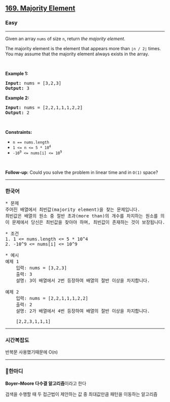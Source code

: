<h2><a href="https://leetcode.com/problems/majority-element">169. Majority Element</a></h2><h3>Easy</h3><hr><p>Given an array <code>nums</code> of size <code>n</code>, return <em>the majority element</em>.</p>

<p>The majority element is the element that appears more than <code>&lfloor;n / 2&rfloor;</code> times. You may assume that the majority element always exists in the array.</p>

<p>&nbsp;</p>
<p><strong class="example">Example 1:</strong></p>
<pre><strong>Input:</strong> nums = [3,2,3]
<strong>Output:</strong> 3
</pre><p><strong class="example">Example 2:</strong></p>
<pre><strong>Input:</strong> nums = [2,2,1,1,1,2,2]
<strong>Output:</strong> 2
</pre>
<p>&nbsp;</p>
<p><strong>Constraints:</strong></p>

<ul>
	<li><code>n == nums.length</code></li>
	<li><code>1 &lt;= n &lt;= 5 * 10<sup>4</sup></code></li>
	<li><code>-10<sup>9</sup> &lt;= nums[i] &lt;= 10<sup>9</sup></code></li>
</ul>

<p>&nbsp;</p>
<strong>Follow-up:</strong> Could you solve the problem in linear time and in <code>O(1)</code> space?


---
<h3>한국어</h3>

<pre>
* 문제
주어진 배열에서 최빈값(majority element)을 찾는 문제입니다.
최빈값은 배열의 원소 중 절반 초과(more than)의 개수를 차지하는 원소를 의미합니다.
이 문제에서 당신은 최빈값을 찾아야 하며, 최빈값이 존재하는 것이 보장됩니다.

* 조건
1. 1 <= nums.length <= 5 * 10^4
2. -10^9 <= nums[i] <= 10^9

* 예시
예제 1
	입력: nums = [3,2,3]
	출력: 3
	설명: 3이 배열에서 2번 등장하여 배열의 절반 이상을 차지합니다.

예제 2
	입력: nums = [2,2,1,1,1,2,2]
	출력: 2
	설명: 2가 배열에서 4번 등장하여 배열의 절반 이상을 차지합니다.
	
	[2,2,3,1,1,1]
</pre>


---
<h3>시간복잡도</h3>
<p>반복문 사용했기때문에 O(n)</p>

---
<h3>🐯한마디</h3>
<p><strong>Boyer–Moore 다수결 알고리즘</strong>이라고 한다</p>
<p>검색을 수행할 때 두 접근법이 제안하는 값 중 최대값만큼 패턴을 이동하는 알고리즘</p>
